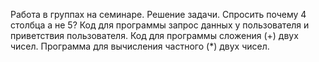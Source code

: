 Работа в группах на семинаре. Решение задачи.
Спросить почему 4 столбца а не 5?
Код для программы запрос данных у пользователя и приветствия пользователя.
Код для программы сложения (+) двух чисел.
Программа для вычисления частного (*) двух чисел.

